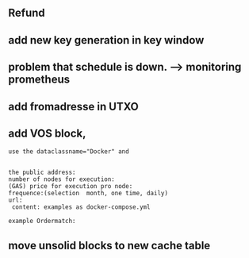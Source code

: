 ## Refund

## add new key generation in key window
 

## problem that schedule is down.  --> monitoring prometheus
  

## add fromadresse in UTXO

 

## add VOS block, 
	use the dataclassname="Docker" and 
	
	
	the public address:
	number of nodes for execution:
	(GAS) price for execution pro node:
	frequence:(selection  month, one time, daily)
	url:
	 content: examples as docker-compose.yml
	  
	example Ordermatch: 

	
## move unsolid blocks to new cache table

